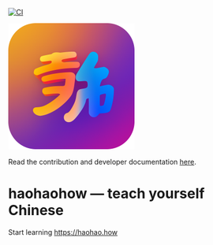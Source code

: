 [![CI](https://github.com/haohao-how/haohaohow/actions/workflows/release.yml/badge.svg)](https://github.com/haohao-how/haohaohow/actions/workflows/release.yml)

<img src=".github/images/logo-color@2x.png" height="256" />

Read the contribution and developer documentation [here](./CONTRIBUTING.md).

# haohaohow — teach yourself Chinese

Start learning https://haohao.how
